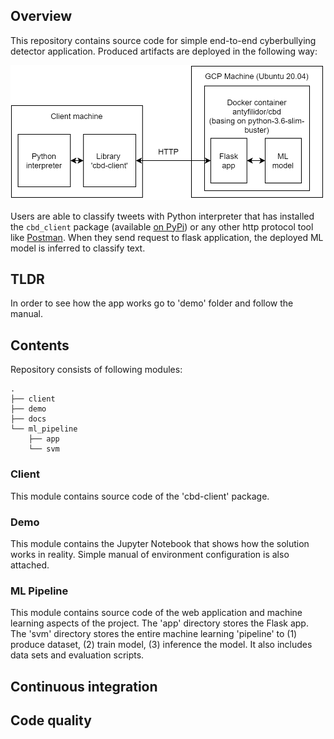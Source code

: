 ## Overview

This repository contains source code for simple end-to-end cyberbullying detector
application. Produced artifacts are deployed in the following way:

![documentation](docs/deployment_diagram.png "Schema of artifacts deployment")

Users are able to classify tweets with Python interpreter that has installed the
`cbd_client` package (available [on PyPi](https://pypi.org/project/cbd-client/)) or any
other http protocol tool like [Postman](https://www.postman.com/). When they send
request to flask application, the deployed ML model is inferred to classify text.

## TLDR

In order to see how the app works go to 'demo' folder and follow the manual.

## Contents

Repository consists of following modules:

```
.
├── client
├── demo
├── docs
└── ml_pipeline
    ├── app
    └── svm
```

### Client

This module contains source code of the 'cbd-client' package.

### Demo

This module contains the Jupyter Notebook that shows how the solution works in reality.
Simple manual of environment configuration is also attached.

### ML Pipeline

This module contains source code of the web application and machine learning aspects of
the project. The 'app' directory stores the Flask app. The 'svm' directory stores the
entire machine learning 'pipeline' to (1) produce dataset, (2) train model, (3)
inference the model. It also includes data sets and evaluation scripts.

## Continuous integration

## Code quality
